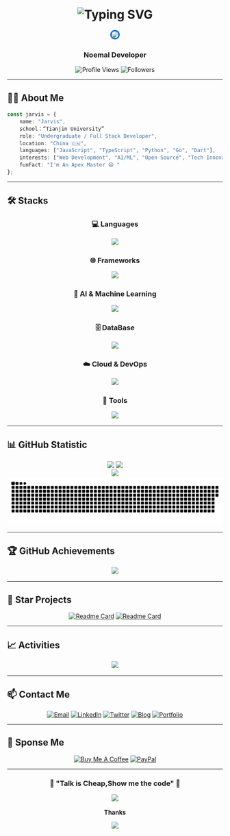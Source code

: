<!-- 动态欢迎语 -->
<h1 align="center">
  <img src="https://readme-typing-svg.herokuapp.com?font=Fira+Code&size=30&pause=1000&color=0366D6&center=true&vCenter=true&width=600&lines=Hello%2C+I'm+Jarvis+%F0%9F%91%8B;Full+Stack+Developer;Welcome+to+my+GitHub!" alt="Typing SVG" />
</h1>

<!-- 个人头像和状态 -->
<div align="center">
  <img src="https://github.com/Jarvis636431.png" width="150" style="border-radius: 50%; border: 3px solid #0366d6;" />
  
  <h3>Noemal Developer</h3>
  
  <p>
    <img src="https://komarev.com/ghpvc/?username=Jarvis636431&color=0366d6&style=flat-square&label=Profile+Views" alt="Profile Views" />
    <img src="https://img.shields.io/github/followers/Jarvis636431?style=flat-square&color=0366d6" alt="Followers" />
  </p>
</div>

---

## 🙋‍♂️ About Me

```typescript
const jarvis = {
    name: "Jarvis",
    school：“Tianjin University”
    role: "Undergraduate / Full Stack Developer",
    location: "China 🇨🇳",
    languages: ["JavaScript", "TypeScript", "Python", "Go", "Dart"],
    interests: ["Web Development", "AI/ML", "Open Source", "Tech Innovation"],
    funFact: "I'm An Apex Master 😄 "
};
```

---

## 🛠️ Stacks

<div align="center">

### 💻 Languages

<img src="https://skillicons.dev/icons?i=js,ts,dart,python,java,go,rust,cpp,html,css,sass" />

### 🌐 Frameworks

<img src="https://skillicons.dev/icons?i=flutter,react,vue,tailwind,nodejs,django,fastapi,spring" />

### 🤖 AI & Machine Learning

<img src="https://skillicons.dev/icons?i=tensorflow,pytorch,opencv,anaconda,r,sklearn" />

### 🗄️ DataBase

<img src="https://skillicons.dev/icons?i=mysql,postgresql,mongodb,redis,sqlite" />

### ☁️ Cloud & DevOps

<img src="https://skillicons.dev/icons?i=docker,kubernetes" />

### 🔧 Tools

<img src="https://skillicons.dev/icons?i=git,github,gitlab,vscode,figma,postman,vscode,webstorm,pycharm" />

</div>

---

## 📊 GitHub Statistic

<div align="center">
  
<img height="180em" src="https://github-readme-stats.vercel.app/api?username=Jarvis636431&show_icons=true&theme=tokyonight&include_all_commits=true&count_private=true&hide_border=true"/>
<img height="180em" src="https://github-readme-stats.vercel.app/api/top-langs/?username=Jarvis636431&layout=compact&theme=tokyonight&hide_border=true"/>

</div>

<div align="center">
  <img src="https://github-readme-streak-stats.herokuapp.com/?user=Jarvis636431&theme=tokyonight&hide_border=true" />
</div>

<!-- 贡献图蛇形动画 -->
<div align="center">
  <img src="https://raw.githubusercontent.com/Jarvis636431/Jarvis636431/output/github-contribution-grid-snake-dark.svg" />
</div>

---

## 🏆 GitHub Achievements

<div align="center">
  <img src="https://github-profile-trophy.vercel.app/?username=Jarvis636431&theme=tokyonight&no-frame=true&row=1&column=7" />
</div>

---

## 🚀 Star Projects

<div align="center">

<!-- 替换为你的实际项目 -->

[![Readme Card](https://github-readme-stats.vercel.app/api/pin/?username=Jarvis636431&repo=WePeiYang-Flutter&theme=tokyonight&hide_border=true)](https://github.com/twtstudio/WePeiYang-Flutter)
[![Readme Card](https://github-readme-stats.vercel.app/api/pin/?username=Jarvis636431&repo=iDesign-2025&theme=tokyonight&hide_border=true)](https://github.com/Jarvis636431/iDesign-2025)

</div>

---

## 📈 Activities

<div align="center">
  <img src="https://github-readme-activity-graph.vercel.app/graph?username=Jarvis636431&theme=tokyo-night&hide_border=true" />
</div>

---

## 📫 Contact Me

<div align="center">
  
[![Email](https://img.shields.io/badge/Email-D14836?style=for-the-badge&logo=gmail&logoColor=white)](mailto:mengda636431@gmail.com)
[![LinkedIn](https://img.shields.io/badge/LinkedIn-0077B5?style=for-the-badge&logo=linkedin&logoColor=white)](https://linkedin.com/in/yourprofile)
[![Twitter](https://img.shields.io/badge/Twitter-1DA1F2?style=for-the-badge&logo=twitter&logoColor=white)](https://twitter.com/yourhandle)
[![Blog](https://img.shields.io/badge/Blog-FF5722?style=for-the-badge&logo=blogger&logoColor=white)](https://yourblog.com)
[![Portfolio](https://img.shields.io/badge/Portfolio-000000?style=for-the-badge&logo=About.me&logoColor=white)](https://yourportfolio.com)

</div>

---

## 💝 Sponse Me

<div align="center">
  
[![Buy Me A Coffee](https://img.shields.io/badge/Buy%20Me%20A%20Coffee-FFDD00?style=for-the-badge&logo=buy-me-a-coffee&logoColor=black)](https://buymeacoffee.com/jarvis636431)
[![PayPal](https://img.shields.io/badge/PayPal-00457C?style=for-the-badge&logo=paypal&logoColor=white)](https://paypal.me/jarvis636431)

</div>

---

<div align="center">
  
### 🎯 "Talk is Cheap,Show me the code" 🚀

<img src="https://quotes-github-readme.vercel.app/api?type=horizontal&theme=tokyonight" />

**Thanks**

<img src="https://capsule-render.vercel.app/api?type=waving&color=gradient&height=100&section=footer" />

</div>
